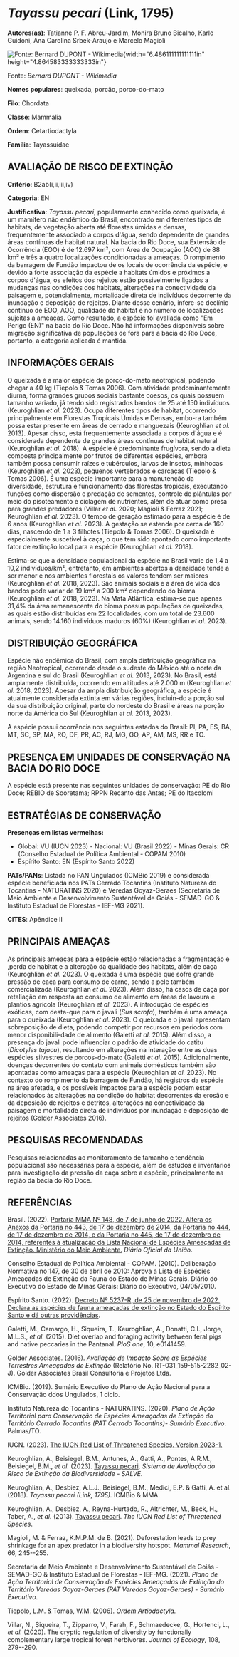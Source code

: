 # *Tayassu pecari* (Link, 1795)

**Autores(as)**: Tatianne P. F. Abreu-Jardim, Monira Bruno Bicalho, Karlo Guidoni, Ana Carolina Srbek-Araujo e Marcelo Magioli

![Fonte: Bernard DUPONT - Wikimedia](media/rId20.jpg){width="6.486111111111111in" height="4.864583333333333in"}

Fonte: *Bernard DUPONT - Wikimedia*

**Nomes populares**: queixada, porcão, porco-do-mato

**Filo**: Chordata

**Classe**: Mammalia

**Ordem**: Cetartiodactyla

**Família**: Tayassuidae

## AVALIAÇÃO DE RISCO DE EXTINÇÃO

**Critério**: B2ab(i,ii,iii,iv)

**Categoria**: EN

**Justificativa**: *Tayassu pecari*, popularmente conhecido como queixada, é um mamífero não endêmico do Brasil, encontrado em diferentes tipos de habitats, de vegetação aberta até florestas úmidas e densas, frequentemente associado a corpos d'água, sendo dependente de grandes áreas contínuas de habitat natural. Na bacia do Rio Doce, sua Extensão de Ocorrência (EOO) é de 12.697 km², com Área de Ocupação (AOO) de 88 km² e três a quatro localizações condicionadas a ameaças. O rompimento da barragem de Fundão impactou de os locais de ocorrência da espécie, e devido a forte associação da espécie a habitats úmidos e próximos a corpos d'água, os efeitos dos rejeitos estão possivelmente ligados a mudanças nas condições dos habitats, alterações na conectividade da paisagem e, potencialmente, mortalidade direta de indivíduos decorrente da inundação e deposição de rejeitos. Diante desse cenário, infere-se declínio contínuo de EOO, AOO, qualidade do
habitat e no número de localizações sujeitas a ameaças. Como resultado, a espécie foi avaliada como "Em Perigo (EN)" na bacia do Rio Doce. Não há informações disponíveis sobre migração significativa de populações de fora para a bacia do Rio Doce, portanto, a categoria aplicada é mantida.

## INFORMAÇÕES GERAIS

O queixada é a maior espécie de porco-do-mato neotropical, podendo chegar a 40 kg (Tiepolo & Tomas 2006). Com atividade predominantemente diurna, forma grandes grupos sociais bastante coesos, os quais possuem tamanho variado, já tendo sido registrados bandos de 25 até 150 indivíduos (Keuroghlian *et al.* 2023). Ocupa diferentes tipos de habitat, ocorrendo principalmente em Florestas Tropicais Úmidas e Densas, embo-ra também possa estar presente em áreas de cerrado e manguezais (Keuroghlian *et al.* 2013). Apesar disso, está frequentemente associada a corpos d'água e é considerada dependente de grandes áreas contínuas de habitat natural (Keuroghlian *et al.* 2018).  A espécie é predominante frugívora, sendo a dieta composta principalmente por frutos de diferentes espécies, embora também possa consumir raízes e tubérculos, larvas de insetos, minhocas (Keuroghlian *et al.* 2023), pequenos vertebrados e carcaças (Tiepolo & Tomas 2006).  É uma espécie importante
para a manutenção da diversidade, estrutura e funcionamento das florestas tropicais, executando funções como dispersão e predação de sementes, controle de plântulas por meio do pisoteamento e ciclagem de nutrientes, além de atuar como presa para grandes predadores (Villar *et al.* 2020; Magioli & Ferraz 2021; Keuroghlian *et al.* 2023). O tempo de geração estimado para a espécie é de 6 anos (Keuroghlian *et al.* 2023). A gestação se estende por cerca de 160 dias, nascendo de 1 a 3 filhotes (Tiepolo & Tomas 2006). O queixada é especialmente suscetível à caça, o que tem sido apontado como importante fator de extinção local para a espécie (Keuroghlian *et al.* 2018).

Estima-se que a densidade populacional da espécie no Brasil varie de 1,4 a 10,2 indivíduos/km², entretanto, em ambientes abertos a densidade tende a ser menor e nos ambientes florestais os valores tendem ser maiores (Keuroghlian *et al.* 2018, 2023). São animais sociais e a área de vida dos bandos pode variar de 19 km² a 200 km² dependendo do bioma (Keuroghlian *et al.* 2018, 2023). Na Mata Atlântica, estima-se que apenas 31,4% da área remanescente do bioma possua populações de queixadas, as quais estão distribuídas em 22 localidades, com um total de 23.600 animais, sendo 14.160 indivíduos maduros (60%) (Keuroghlian *et al.* 2023).

## DISTRIBUIÇÃO GEOGRÁFICA

Espécie não endêmica do Brasil, com ampla distribuição geográfica na região Neotropical, ocorrendo desde o sudeste do México até o norte da Argentina e sul do Brasil (Keuroghlian *et al.* 2013, 2023). No Brasil, está amplamente distribuída, ocorrendo em altitudes até 2.000 m (Keuroghlian *et al.* 2018, 2023). Apesar da ampla distribuição geográfica, a espécie é atualmente considerada extinta em várias regiões, incluin-do a porção sul da sua distribuição original, parte do nordeste do Brasil e áreas na porção norte da América do Sul (Keuroghlian *et al.* 2013, 2023).

A espécie possui ocorrência nos seguintes estados do Brasil: PI, PA, ES, BA, MT, SC, SP, MA, RO, DF, PR, AC, RJ, MG, GO, AP, AM, MS, RR e TO.

## PRESENÇA EM UNIDADES DE CONSERVAÇÃO NA BACIA DO RIO DOCE

A espécie está presente nas seguintes unidades de conservação: PE do Rio Doce; REBIO de Sooretama; RPPN Recanto das Antas; PE do Itacolomi

## ESTRATÉGIAS DE CONSERVAÇÃO

**Presenças em listas vermelhas:**

-   Global: VU (IUCN 2023) -   Nacional: VU (Brasil 2022) -   Minas Gerais: CR (Conselho Estadual de Política Ambiental - COPAM
    2010)
-   Espírito Santo: EN (Espírito Santo 2022)

**PATs/PANs**: Listada no PAN Ungulados (ICMBio 2019) e considerada espécie beneficiada nos PATs Cerrado Tocantins (Instituto Natureza do Tocantins - NATURATINS 2020) e Veredas Goyaz-Geraes (Secretaria de Meio Ambiente e Desenvolvimento Sustentável de Goiás - SEMAD-GO & Instituto Estadual de Florestas - IEF-MG 2021).

**CITES**: Apêndice II

## PRINCIPAIS AMEAÇAS

As principais ameaças para a espécie estão relacionadas à fragmentação e ,perda de habitat e a alteração da qualidade dos habitats, além de caça (Keuroghlian *et al.* 2023). O queixada é uma espécie que sofre grande pressão de caça para consumo de carne, sendo a pele também comercializada (Keuroghlian *et al.* 2023). Além disso, há casos de caça por retaliação em resposta ao consumo de alimento em áreas de lavoura e plantios agrícola (Keuroghlian *et al.* 2023). A introdução de espécies exóticas, com desta-que para o javali (*Sus scrofa*), também é uma ameaça para o queixada (Keuroghlian *et al.* 2023). O queixada e o javali apresentam sobreposição de dieta, podendo competir por recursos em períodos com menor disponibili-dade de alimento (Galetti *et al.* 2015). Além disso, a presença do javali pode influenciar o padrão de atividade do catitu (*Dicotyles tajacu*), resultando em alterações na interação entre as duas espécies silvestres de
porcos-do-mato (Galetti *et al.* 2015). Adicionalmente, doenças decorrentes do contato com animais domésticos também são apontadas como ameaças para a espécie (Keuroghlian *et al.* 2023). No contexto do rompimento da barragem de Fundão, há registros da espécie na área afetada, e os possíveis impactos para a espécie podem estar relacionados às alterações na condição do habitat decorrentes da erosão e da deposição de rejeitos e detritos, alterações na conectividade da paisagem e mortalidade direta de indivíduos por inundação e deposição de rejeitos (Golder Associates 2016).

## PESQUISAS RECOMENDADAS

Pesquisas relacionadas ao monitoramento de tamanho e tendência populacional são necessárias para a espécie, além de estudos e inventários para investigação da pressão da caça sobre a espécie, principalmente na região da bacia do Rio Doce.

## REFERÊNCIAS

Brasil. (2022). [Portaria MMA Nº 148, de 7 de junho de 2022. Altera os Anexos da Portaria no 443, de 17 de dezembro de 2014, da Portaria no 444, de 17 de dezembro de 2014, e da Portaria no 445, de 17 de dezembro de 2014, referentes à atualização da Lista Nacional de Espécies Ameaçadas de Extinção. Ministério do Meio Ambiente.](https://in.gov.br/en/web/dou/-/portaria-mma-n-148-de-7-de-junho-de-2022-406272733) *Diário Oficial da União*.

Conselho Estadual de Política Ambiental - COPAM. (2010). Deliberação Normativa no 147, de 30 de abril de 2010: Aprova a Lista de Espécies Ameaçadas de Extinção da Fauna do Estado de Minas Gerais. Diário do Executivo do Estado de Minas Gerais: Diário do Executivo, 04/05/2010.

Espírito Santo. (2022). [Decreto Nº 5237-R, de 25 de novembro de 2022.  Declara as espécies de fauna ameaçadas de extinção no Estado do Espírito Santo e dá outras providências](https://iema.es.gov.br/Media/iema/FAUNA/Decreto%205237-R_2022_25-Nov%20-%20Fauna%20(s-peixes)%20-%20Lista%20de%20Esp%C3%A9cies%20Amea%C3%A7adas%20de%20Extin%C3%A7%C3%A3o.pdf).

Galetti, M., Camargo, H., Siqueira, T., Keuroghlian, A., Donatti, C.I., Jorge, M.L.S., *et al.* (2015). Diet overlap and foraging activity between feral pigs and native peccaries in the Pantanal. *PloS one*, 10, e0141459.

Golder Associates. (2016). *Avaliação de Impacto Sobre as Espécies Terrestres Ameaçadas de Extinção* (Relatório No.  RT-031_159-515-2282_02-J). Golder Associates Brasil Consultoria e Projetos Ltda.

ICMBio. (2019). Sumário Executivo do Plano de Ação Nacional para a Conservação ddos Ungulados, 1 ciclo.

Instituto Natureza do Tocantins - NATURATINS. (2020). *Plano de Ação Territorial para Conservação de Espécies Ameaçadas de Extinção do Território Cerrado Tocantins (PAT Cerrado Tocantins)- Sumário Executivo*. Palmas/TO.

IUCN. (2023). [The IUCN Red List of Threatened Species. Version 2023-1.](https://www.iucnredlist.org.)

Keuroghlian, A., Beisiegel, B.M., Antunes, A., Gatti, A., Pontes, A.R.M., Beisiegel, B.M., *et al.* (2023). [Tayassu pecari](https://doi.org/10.37002/salve.ficha.9813.2). *Sistema de Avaliação do Risco de Extinção da Biodiversidade - SALVE.*

Keuroghlian, A., Desbiez, A.L.J., Beisiegel, B.M., Medici, E.P. & Gatti, A. et al. (2018). *Tayassu pecari (Link, 1795).* ICMBio & MMA.

Keuroghlian, A., Desbiez, A., Reyna-Hurtado, R., Altrichter, M., Beck, H., Taber, A., *et al.* (2013). [Tayassu pecari](https://dx.doi.org/10.2305/IUCN.UK.2013-1.RLTS.T41778A44051115.en).  *The IUCN Red List of Threatened Species*.

Magioli, M. & Ferraz, K.M.P.M. de B. (2021). Deforestation leads to prey shrinkage for an apex predator in a biodiversity hotspot. *Mammal Research*, 66, 245--255.

Secretaria de Meio Ambiente e Desenvolvimento Sustentável de Goiás - SEMAD-GO & Instituto Estadual de Florestas - IEF-MG. (2021). *Plano de Ação Territorial de Conservação de Espécies Ameaçadas de Extinção do Território Veredas Goyaz-Geraes (PAT Veredas Goyaz-Geraes) - Sumário Executivo*.

Tiepolo, L.M. & Tomas, W.M. (2006). *Ordem Artiodactyla.*

Villar, N., Siqueira, T., Zipparro, V., Farah, F., Schmaedecke, G., Hortenci, L., *et al.* (2020). The cryptic regulation of diversity by functionally complementary large tropical forest herbivores. *Journal of Ecology*, 108, 279--290.
